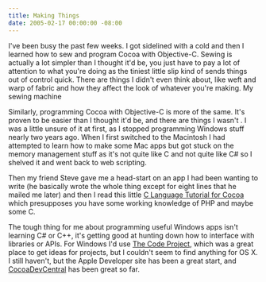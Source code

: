 ```yaml
---
title: Making Things
date: 2005-02-17 00:00:00 -08:00
---
```


<p>
I've been busy the past few weeks. I got sidelined with a cold and then I learned how to sew and program Cocoa with Objective-C. Sewing is actually a lot simpler than I thought it'd be, you just have to pay a lot of attention to what you're doing as the tiniest little slip kind of sends things out of control quick. There are things I didn't even think about, like weft and warp of fabric and how they affect the look of whatever you're making. My sewing machine
</p>
<p>
Similarly, programming Cocoa with Objective-C is more of the same. It's proven to be easier than I thought it'd be, and there are things I wasn't . I was a little unsure of it at first, as I stopped programming Windows stuff nearly two years ago. When I first switched to the Macintosh I had attempted to learn how to make some Mac apps but got stuck on the memory management stuff as it's not quite like C and not quite like C# so I shelved it and went back to web scripting.
</p>
<p>
Then my friend Steve gave me a head-start on an app I had been wanting to write (he basically wrote the whole thing except for eight lines that he mailed me later) and then I read this little <a href="http://www.cocoadevcentral.com/articles/000081.php">C Language Tutorial for Cocoa</a> which presupposes you have some working knowledge of PHP and maybe some C.
</p>
<p>
The tough thing for me about programming useful Windows apps isn't learning C# or C++, it's getting good at hunting down how to interface with libraries or APIs. For Windows I'd use <a href="http://www.codeproject.com/">The Code Project</a>, which was a great place to get ideas for projects, but I couldn't seem to find anything for OS X. I still haven't, but the Apple Developer site has been a great start, and <a href="http://www.cocoadevcentral.com/">CocoaDevCentral</a> has been great so far.
</p>
<p></p>
